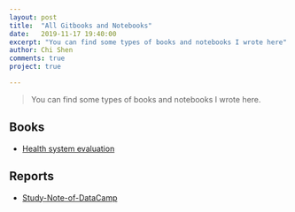 ```yaml
---
layout: post
title:  "All Gitbooks and Notebooks"
date:   2019-11-17 19:40:00
excerpt: "You can find some types of books and notebooks I wrote here"
author: Chi Shen
comments: true
project: true

---
```




> You can find some types of books and notebooks I wrote here.

## Books

- [Health system evaluation](https://shumchi.github.io/gitbooks/health-system/)

## Reports

- [Study-Note-of-DataCamp](https://shumchi.github.io/notebooks/Study-Note-of-DataCamp/)

